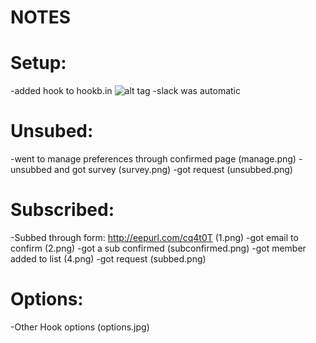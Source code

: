 # NOTES
# Setup:
-added hook to hookb.in ![alt tag](https://raw.githubusercontent.com/NoahCristino/zulip-gci/master/webhook-integrations/mailchimp/hooks.PNG)
-slack was automatic
# Unsubed:
-went to manage preferences through confirmed page (manage.png)
-unsubbed and got survey (survey.png)
-got request (unsubbed.png)
# Subscribed:
-Subbed through form: http://eepurl.com/cq4t0T (1.png)
-got email to confirm (2.png)
-got a sub confirmed (subconfirmed.png)
-got member added to list (4.png)
-got request (subbed.png)
# Options:
-Other Hook options (options.jpg)
